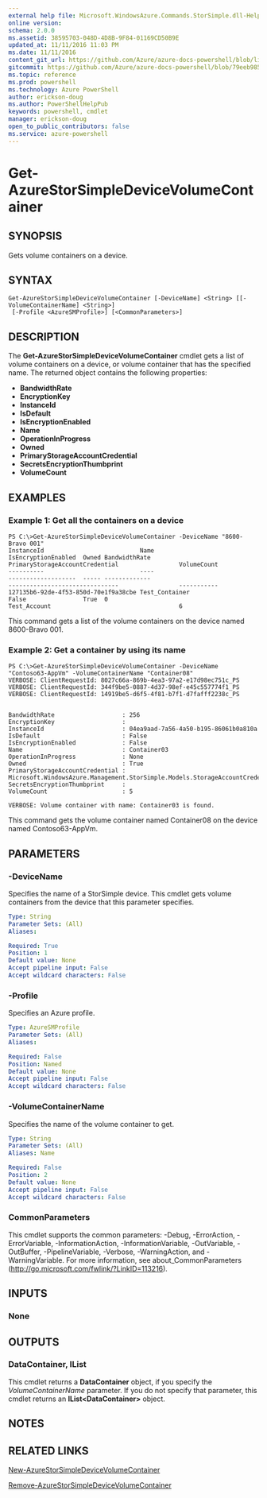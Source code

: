 ```yaml
---
external help file: Microsoft.WindowsAzure.Commands.StorSimple.dll-Help.xml
online version: 
schema: 2.0.0
ms.assetid: 38595703-048D-4D8B-9F84-01169CD50B9E
updated_at: 11/11/2016 11:03 PM
ms.date: 11/11/2016
content_git_url: https://github.com/Azure/azure-docs-powershell/blob/live/azureps-cmdlets-docs/ServiceManagement/Azure.StorSimple/v1.6.1/Get-AzureStorSimpleDeviceVolumeContainer.md
gitcommit: https://github.com/Azure/azure-docs-powershell/blob/79eeb985ea480979357fb4695832a0c3d29a48bf/azureps-cmdlets-docs/ServiceManagement/Azure.StorSimple/v1.6.1/Get-AzureStorSimpleDeviceVolumeContainer.md
ms.topic: reference
ms.prod: powershell
ms.technology: Azure PowerShell
author: erickson-doug
ms.author: PowerShellHelpPub
keywords: powershell, cmdlet
manager: erickson-doug
open_to_public_contributors: false
ms.service: azure-powershell
---
```


# Get-AzureStorSimpleDeviceVolumeContainer

## SYNOPSIS
Gets volume containers on a device.

## SYNTAX

```
Get-AzureStorSimpleDeviceVolumeContainer [-DeviceName] <String> [[-VolumeContainerName] <String>]
 [-Profile <AzureSMProfile>] [<CommonParameters>]
```

## DESCRIPTION
The **Get-AzureStorSimpleDeviceVolumeContainer** cmdlet gets a list of volume containers on a device, or volume container that has the specified name.
The returned object contains the following properties: 

- **BandwidthRate**
- **EncryptionKey**
- **InstanceId**
- **IsDefault**
- **IsEncryptionEnabled**
- **Name**
- **OperationInProgress**
- **Owned**
- **PrimaryStorageAccountCredential**
- **SecretsEncryptionThumbprint**
- **VolumeCount**

## EXAMPLES

### Example 1: Get all the containers on a device
```
PS C:\>Get-AzureStorSimpleDeviceVolumeContainer -DeviceName "8600-Bravo 001"
InstanceId                           Name                                             IsEncryptionEnabled  Owned BandwidthRate                                    PrimaryStorageAccountCredential                 VolumeCount                                    
----------                           ----                                             -------------------  ----- -------------                                    -------------------------------                 -----------                                    
127135b6-92de-4f53-850d-70e1f9a38cbe Test_Container                                   False                True  0                                                Test_Account                                    6
```

This command gets a list of the volume containers on the device named 8600-Bravo 001.

### Example 2: Get a container by using its name
```
PS C:\>Get-AzureStorSimpleDeviceVolumeContainer -DeviceName "Contoso63-AppVm" -VolumeContainerName "Container08"
VERBOSE: ClientRequestId: 8027c66a-869b-4ea3-97a2-e17d98ec751c_PS
VERBOSE: ClientRequestId: 344f9be5-0887-4d37-98ef-e45c557774f1_PS
VERBOSE: ClientRequestId: 14919be5-d6f5-4f81-b7f1-d7fafff2238c_PS


BandwidthRate                   : 256
EncryptionKey                   : 
InstanceId                      : 04ea9aad-7a56-4a50-b195-86061b0a810a
IsDefault                       : False
IsEncryptionEnabled             : False
Name                            : Container03
OperationInProgress             : None
Owned                           : True
PrimaryStorageAccountCredential : Microsoft.WindowsAzure.Management.StorSimple.Models.StorageAccountCredentialResponse
SecretsEncryptionThumbprint     : 
VolumeCount                     : 5

VERBOSE: Volume container with name: Container03 is found.
```

This command gets the volume container named Container08 on the device named Contoso63-AppVm.

## PARAMETERS

### -DeviceName
Specifies the name of a StorSimple device.
This cmdlet gets volume containers from the device that this parameter specifies.

```yaml
Type: String
Parameter Sets: (All)
Aliases: 

Required: True
Position: 1
Default value: None
Accept pipeline input: False
Accept wildcard characters: False
```

### -Profile
Specifies an Azure profile.

```yaml
Type: AzureSMProfile
Parameter Sets: (All)
Aliases: 

Required: False
Position: Named
Default value: None
Accept pipeline input: False
Accept wildcard characters: False
```

### -VolumeContainerName
Specifies the name of the volume container to get.

```yaml
Type: String
Parameter Sets: (All)
Aliases: Name

Required: False
Position: 2
Default value: None
Accept pipeline input: False
Accept wildcard characters: False
```

### CommonParameters
This cmdlet supports the common parameters: -Debug, -ErrorAction, -ErrorVariable, -InformationAction, -InformationVariable, -OutVariable, -OutBuffer, -PipelineVariable, -Verbose, -WarningAction, and -WarningVariable. For more information, see about_CommonParameters (http://go.microsoft.com/fwlink/?LinkID=113216).

## INPUTS

### None

## OUTPUTS

### DataContainer, IList<DataContainer>
This cmdlet returns a **DataContainer** object, if you specify the *VolumeContainerName* parameter.
If you do not specify that parameter, this cmdlet returns an **IList\<DataContainer\>** object.

## NOTES

## RELATED LINKS

[New-AzureStorSimpleDeviceVolumeContainer](xref:ServiceManagement/Azure.StorSimple/v1.6.1/New-AzureStorSimpleDeviceVolumeContainer.md)

[Remove-AzureStorSimpleDeviceVolumeContainer](xref:ServiceManagement/Azure.StorSimple/v1.6.1/Remove-AzureStorSimpleDeviceVolumeContainer.md)


